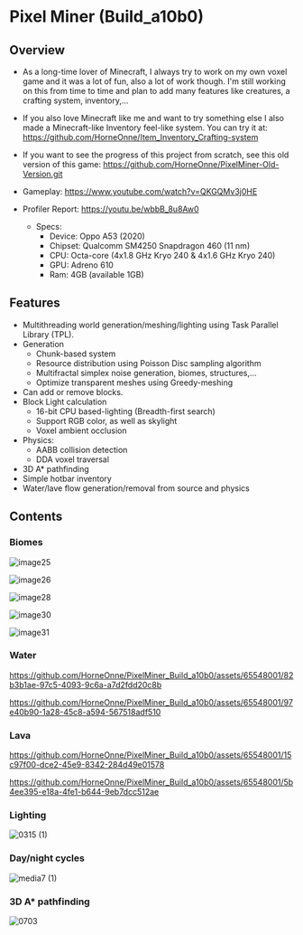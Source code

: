 # Pixel Miner (Build_a10b0)
## Overview
- As a long-time lover of Minecraft, I always try to work on my own voxel game and it was a lot of fun, also a lot of work though.
I'm still working on this from time to time and plan to add many features like creatures, a crafting system, inventory,...

- If you also love Minecraft like me and want to try something else I also made a Minecraft-like Inventory feel-like system. You can try it at: https://github.com/HorneOnne/Item_Inventory_Crafting-system

- If you want to see the progress of this project from scratch, see this old version of this game: https://github.com/HorneOnne/PixelMiner-Old-Version.git

- Gameplay: https://www.youtube.com/watch?v=QKGQMv3j0HE

- Profiler Report: https://youtu.be/wbbB_8u8Aw0
  + Specs:
    + Device: Oppo A53 (2020)
    + Chipset: Qualcomm SM4250 Snapdragon 460 (11 nm)
    + CPU: Octa-core (4x1.8 GHz Kryo 240 & 4x1.6 GHz Kryo 240)
    + GPU: Adreno 610
    + Ram: 4GB (available 1GB)

  
## Features
- Multithreading world generation/meshing/lighting using Task Parallel Library (TPL).
- Generation
  + Chunk-based system
  + Resource distribution using Poisson Disc sampling algorithm
  + Multifractal simplex noise generation, biomes, structures,...
  + Optimize transparent meshes using Greedy-meshing
- Can add or remove blocks.
- Block Light calculation
   + 16-bit CPU based-lighting (Breadth-first search)
   + Support RGB color, as well as skylight
   + Voxel ambient occlusion
- Physics:
  + AABB collision detection
  + DDA voxel traversal
- 3D A* pathfinding
- Simple hotbar inventory
- Water/lave flow generation/removal from source and physics


## Contents
### Biomes
![image25](https://github.com/HorneOnne/PixelMiner_Build_a10b0/assets/65548001/e6204105-5f73-4252-bd49-1ac83afd92e1)

![image26](https://github.com/HorneOnne/PixelMiner_Build_a10b0/assets/65548001/dcdc9bb0-5bc4-448c-b4b3-3d71d39b92cd)

![image28](https://github.com/HorneOnne/PixelMiner_Build_a10b0/assets/65548001/7d2ad992-c528-4524-a640-bb94f029d1d0)

![image30](https://github.com/HorneOnne/PixelMiner_Build_a10b0/assets/65548001/6cdf6b8c-ee86-4cd5-9a08-e09a8e2424eb)

![image31](https://github.com/HorneOnne/PixelMiner_Build_a10b0/assets/65548001/ebfdcb2e-99ed-4328-8eb4-e9d9d7736527)


### Water
https://github.com/HorneOnne/PixelMiner_Build_a10b0/assets/65548001/82b3b1ae-97c5-4093-9c6a-a7d2fdd20c8b

https://github.com/HorneOnne/PixelMiner_Build_a10b0/assets/65548001/97e40b90-1a28-45c8-a594-567518adf510


### Lava
https://github.com/HorneOnne/PixelMiner_Build_a10b0/assets/65548001/15c97f00-dce2-45e9-8342-284d49e01578

https://github.com/HorneOnne/PixelMiner_Build_a10b0/assets/65548001/5b4ee395-e18a-4fe1-b644-9eb7dcc512ae


### Lighting
![0315 (1)](https://github.com/HorneOnne/PixelMiner_Build_a10b0/assets/65548001/bcd5ccb0-6700-4ef8-8196-be0df741991f)


### Day/night cycles
![media7 (1)](https://github.com/HorneOnne/PixelMiner_Build_a10b0/assets/65548001/8c8ec199-7ef3-4c81-9d55-3d1f10dc1dbd)


### 3D A* pathfinding
![0703](https://github.com/HorneOnne/PixelMiner_Build_a10b0/assets/65548001/72d693d7-1132-4ed2-8fc3-2be0de72b72d)

